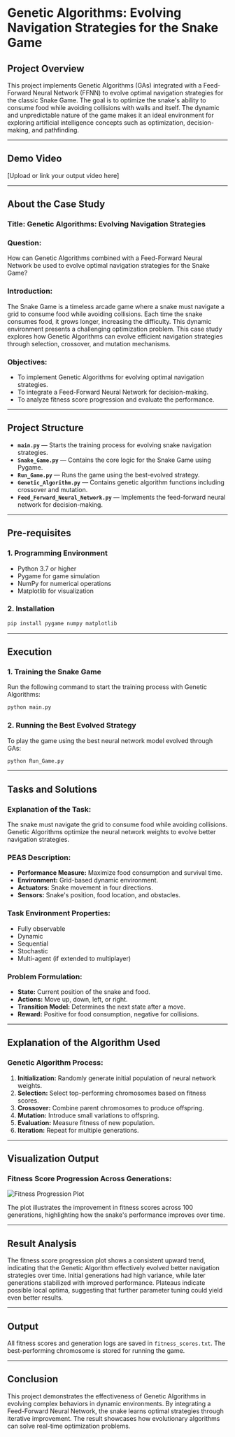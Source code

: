 # **Genetic Algorithms: Evolving Navigation Strategies for the Snake Game**

## **Project Overview**
This project implements Genetic Algorithms (GAs) integrated with a Feed-Forward Neural Network (FFNN) to evolve optimal navigation strategies for the classic Snake Game. The goal is to optimize the snake's ability to consume food while avoiding collisions with walls and itself. The dynamic and unpredictable nature of the game makes it an ideal environment for exploring artificial intelligence concepts such as optimization, decision-making, and pathfinding.

---

## **Demo Video**
[Upload or link your output video here]

---

## **About the Case Study**

### **Title:** Genetic Algorithms: Evolving Navigation Strategies

### **Question:**
How can Genetic Algorithms combined with a Feed-Forward Neural Network be used to evolve optimal navigation strategies for the Snake Game?

### **Introduction:**
The Snake Game is a timeless arcade game where a snake must navigate a grid to consume food while avoiding collisions. Each time the snake consumes food, it grows longer, increasing the difficulty. This dynamic environment presents a challenging optimization problem. This case study explores how Genetic Algorithms can evolve efficient navigation strategies through selection, crossover, and mutation mechanisms.

### **Objectives:**
- To implement Genetic Algorithms for evolving optimal navigation strategies.
- To integrate a Feed-Forward Neural Network for decision-making.
- To analyze fitness score progression and evaluate the performance.

---

## **Project Structure**

- **`main.py`** — Starts the training process for evolving snake navigation strategies.
- **`Snake_Game.py`** — Contains the core logic for the Snake Game using Pygame.
- **`Run_Game.py`** — Runs the game using the best-evolved strategy.
- **`Genetic_Algorithm.py`** — Contains genetic algorithm functions including crossover and mutation.
- **`Feed_Forward_Neural_Network.py`** — Implements the feed-forward neural network for decision-making.

---

## **Pre-requisites**

### **1. Programming Environment**
- Python 3.7 or higher
- Pygame for game simulation
- NumPy for numerical operations
- Matplotlib for visualization

### **2. Installation**
```bash
pip install pygame numpy matplotlib
```

---

## **Execution**

### **1. Training the Snake Game**
Run the following command to start the training process with Genetic Algorithms:
```bash
python main.py
```

### **2. Running the Best Evolved Strategy**
To play the game using the best neural network model evolved through GAs:
```bash
python Run_Game.py
```

---

## **Tasks and Solutions**

### **Explanation of the Task:**
The snake must navigate the grid to consume food while avoiding collisions. Genetic Algorithms optimize the neural network weights to evolve better navigation strategies.

### **PEAS Description:**
- **Performance Measure:** Maximize food consumption and survival time.
- **Environment:** Grid-based dynamic environment.
- **Actuators:** Snake movement in four directions.
- **Sensors:** Snake's position, food location, and obstacles.

### **Task Environment Properties:**
- Fully observable
- Dynamic
- Sequential
- Stochastic
- Multi-agent (if extended to multiplayer)

### **Problem Formulation:**
- **State:** Current position of the snake and food.
- **Actions:** Move up, down, left, or right.
- **Transition Model:** Determines the next state after a move.
- **Reward:** Positive for food consumption, negative for collisions.

---

## **Explanation of the Algorithm Used**

### **Genetic Algorithm Process:**
1. **Initialization:** Randomly generate initial population of neural network weights.
2. **Selection:** Select top-performing chromosomes based on fitness scores.
3. **Crossover:** Combine parent chromosomes to produce offspring.
4. **Mutation:** Introduce small variations to offspring.
5. **Evaluation:** Measure fitness of new population.
6. **Iteration:** Repeat for multiple generations.

---

## **Visualization Output**

### **Fitness Score Progression Across Generations:**

![Fitness Progression Plot](path_to_plot_image.png)

The plot illustrates the improvement in fitness scores across 100 generations, highlighting how the snake's performance improves over time.

---

## **Result Analysis**

The fitness score progression plot shows a consistent upward trend, indicating that the Genetic Algorithm effectively evolved better navigation strategies over time. Initial generations had high variance, while later generations stabilized with improved performance. Plateaus indicate possible local optima, suggesting that further parameter tuning could yield even better results.

---

## **Output**

All fitness scores and generation logs are saved in `fitness_scores.txt`. The best-performing chromosome is stored for running the game.

---

## **Conclusion**

This project demonstrates the effectiveness of Genetic Algorithms in evolving complex behaviors in dynamic environments. By integrating a Feed-Forward Neural Network, the snake learns optimal strategies through iterative improvement. The result showcases how evolutionary algorithms can solve real-time optimization problems.

